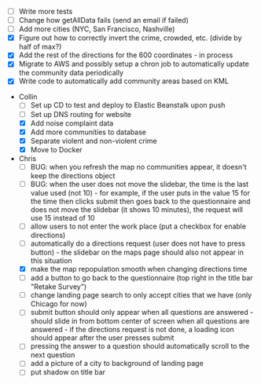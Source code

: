 - [ ] Write more tests
- [ ] Change how getAllData fails (send an email if failed)
- [ ] Add more cities (NYC, San Francisco, Nashville)
- [x] Figure out how to correctly invert the crime, crowded, etc. (divide by half of max?)
- [x] Add the rest of the directions for the 600 coordinates - in process
- [x] Migrate to AWS and possibly setup a chron job to automatically update the community data periodically
- [x] Write code to automatically add community areas based on KML
- Collin
  - [ ] Set up CD to test and deploy to Elastic Beanstalk upon push
  - [ ] Set up DNS routing for website
  - [x] Add noise complaint data
  - [x] Add more communities to database
  - [x] Separate violent and non-violent crime
  - [x] Move to Docker
- Chris
  - [ ] BUG: when you refresh the map no communities appear, it doesn't keep the directions object
  - [ ] BUG: when the user does not move the slidebar, the time is the last value used (not 10)
        - for example, if the user puts in the value 15 for the time then clicks submit then goes back to the questionnaire
        and does not move the slidebar (it shows 10 minutes), the request will use 15 instead of 10
  - [ ] allow users to not enter the work place (put a checkbox for enable directions)
  - [ ] automatically do a directions request (user does not have to press button)
        - the slidebar on the maps page should also not appear in this situation
  - [x] make the map repopulation smooth when changing directions time
  - [ ] add a button to go back to the questionnaire (top right in the title bar "Retake Survey")
  - [ ] change landing page search to only accept cities that we have (only Chicago for now)
  - [ ] submit button should only appear when all questions are answered
        - should slide in from bottom center of screen when all questions are answered
        - if the directions request is not done, a loading icon should appear after the user presses submit
  - [ ] pressing the answer to a question should automatically scroll to the next question
  - [ ] add a picture of a city to background of landing page
  - [ ] put shadow on title bar
